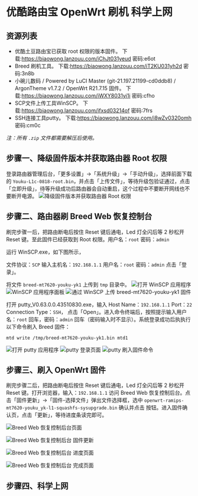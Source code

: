 # 优酷路由宝 OpenWrt 刷机 科学上网

## 资源列表
- 优酷土豆路由宝已获取 root 权限的版本固件。
    下载:https://biaowong.lanzouu.com/iChJt031yeud 密码:e6ot
- Breed 刷机工具。
    下载:https://biaowong.lanzouu.com/iT2KU031yh2d 密码:3n8b
- 小碗儿数码 / Powered by LuCI Master (git-21.197.21199-cd0ddb8) / ArgonTheme v1.7.2 / OpenWrt R21.7.15 固件。
    下载:https://biaowong.lanzouu.com/iWXY8031yi1i 密码:cfho
- SCP文件上传工具WinSCP。
    下载:https://biaowong.lanzouu.com/ifxsd03214of 密码:7frs
- SSH连接工具putty。
    下载:https://biaowong.lanzouu.com/i8wZv0320omh 密码:cm0c

*注：所有 `.zip` 文件都需要解压后使用。*

## 步骤一、降级固件版本并获取路由器 Root 权限
登录路由器管理后台，「更多设置」->「系统升级」->「手动升级」，选择前面下载的 `Youku-L1c-0818-root.bin`，并点击「上传文件」，等待升级包验证通过，点击「立即升级」，待等升级成功后路由器会自动重启，这个过程中不要断开网线也不要断开电源。
![降级固件版本并获取路由器 Root 权限](./assets/images/upload_firmware.jpg)

## 步骤二、路由器刷 Breed Web 恢复控制台
刷完步骤一后，把路由断电后按住 Reset 键后通电，Led 灯全闪后等 2 秒松开 Reset 键。至此固件已经获取到 Root 权限。用户名：`root` 密码：`admin`

运行 WinSCP.exe，如下图所示，

文件协议：`SCP` 输入主机名：`192.168.1.1` 用户名：`root` 密码：`admin` 点击「登录」。

将文件 `breed-mt7620-youku-yk1` 上传到 `tmp` 目录中。
![打开 WinSCP 应用程序](./assets/images/winscp_open.png)
![WinSCP 应用程序面板](./assets/images/winscp_home.png)
![通过 WinSCP 上传 breed-mt7620-youku-yk1 固件](./assets/images/winscp_upload_bree_web.png)

打开 putty_V0.63.0.0.43510830.exe，输入 Host Name：`192.168.1.1` Port：`22` Connection Type：`SSH`， 点击「Open」。进入命令终端后，按照提示输入用户名：`root` 回车，密码：`admin` 回车（密码输入时不显示）。系统登录成功后执执行以下命令刷入 Breed 固件：
```
mtd write /tmp/breed-mt7620-youku-yk1.bin mtd1
```
![打开 putty 应用程序](./assets/images/putty_home.png)
![putty 登录页面](./assets/images/putty_terminal_login.png)
![putty 刷入固件命令](./assets/images/putty_terminal_success.png)

## 步骤三、刷入 OpenWrt 固件

刷完步骤二后，把路由断电后按住 Reset 键后通电，Led 灯全闪后等 2 秒松开 Reset 键。打开浏览器，输入：`192.168.1.1` 访问 Breed Web 恢复控制后台。点击「固件更新」->「固件-选择文件」弹出文件选择框，选中 `openwrt-ramips-mt7620-youku_yk-l1-squashfs-sysupgrade.bin` 确认并点击	按钮。进入固件确认页，点击「更新」，等待进度条读完即可。

![Breed Web 恢复控制后台页面](./assets/images/breed_web_home.png)

![Breed Web 恢复控制后台 固件更新](./assets/images/breed_web_update.png)

![Breed Web 恢复控制后台 进度页面](./assets/images/breed_web_update_progress.png)

![Breed Web 恢复控制后台 完成页面](./assets/images/breed_web_update_done.png)

## 步骤四、科学上网


